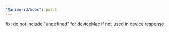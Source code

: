 ```yaml
---
"@animo-id/mdoc": patch
---
```


fix: do not include "undefined" for deviceMac if not used in device response
